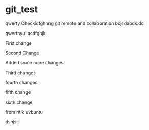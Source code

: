 # git_test
qwerty
Checkidfghnng git remote and collaboration
bcjsdabdk.dc

qwerthyui
asdfghjk

First change

Second Change

Added some more changes

Third changes

fourth changes

fifth change

sixth change

from ritik uvbuntu

dsnjsij
